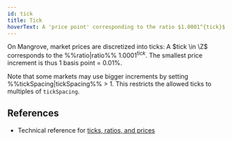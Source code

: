 ```yaml
---
id: tick
title: Tick
hoverText: A 'price point' corresponding to the ratio $1.0001^{tick}$
---
```


On Mangrove, market prices are discretized into ticks: A $tick \in \Z$ corresponds to the %%ratio|ratio%% $1.0001^{tick}$. The smallest price increment is thus 1 basis point = 0.01%.

Note that some markets may use bigger increments by setting %%tickSpacing|tickSpacing%% > 1. This restricts the allowed ticks to multiples of `tickSpacing`.


## References

* Technical reference for [ticks, ratios, and prices](../contracts/technical-references/tick-ratio.md)
